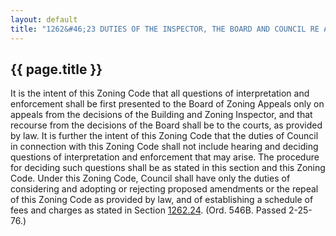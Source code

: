 ---
layout: default 
title: "1262&#46;23 DUTIES OF THE INSPECTOR, THE BOARD AND COUNCIL RE APPEALS."---

{{ page.title }}
----------------

It is the intent of this Zoning Code that all questions of
interpretation and enforcement shall be first presented to the Board of
Zoning Appeals only on appeals from the decisions of the Building and
Zoning Inspector, and that recourse from the decisions of the Board
shall be to the courts, as provided by law. It is further the intent of
this Zoning Code that the duties of Council in connection with this
Zoning Code shall not include hearing and deciding questions of
interpretation and enforcement that may arise. The procedure for
deciding such questions shall be as stated in this section and this
Zoning Code. Under this Zoning Code, Council shall have only the duties
of considering and adopting or rejecting proposed amendments or the
repeal of this Zoning Code as provided by law, and of establishing a
schedule of fees and charges as stated in Section
[1262.24](4d90de88.html). (Ord. 546B. Passed 2-25-76.)
